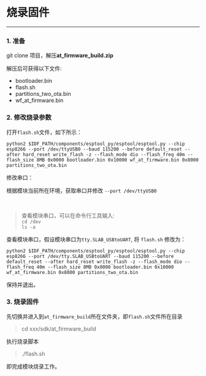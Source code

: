 # 烧录固件
---

### 1. 准备

git clone 项目，解压<strong>at_firmware_build.zip</strong>

解压后可获得以下文件:

* bootloader.bin
* flash.sh
* partitions_two_ota.bin
* wf_at_firmware.bin

### 2. 修改烧录参数

打开`flash.sh`文件，如下所示：

`python2 $IDF_PATH/components/esptool_py/esptool/esptool.py --chip esp8266 --port /dev/ttyUSB0 --baud 115200 --before default_reset --after hard_reset write_flash -z --flash_mode dio --flash_freq 40m --flash_size 8MB 0x0000 bootloader.bin 0x10000 wf_at_firmware.bin 0x8000 partitions_two_ota.bin`

修改串口：

根据模块当前所在环境，获取串口并修改 `--port /dev/ttyUSB0`

<br>

> 查看模块串口，可以在命令行工具输入:
> <br>
> `cd /dev`
> <br>
> `ls -a`

查看模块串口，假设模块串口为`tty.SLAB_USBtoUART`, 将 `flash.sh` 修改为：

`python2 $IDF_PATH/components/esptool_py/esptool/esptool.py --chip esp8266 --port /dev/tty.SLAB_USBtoUART --baud 115200 --before default_reset --after hard_reset write_flash -z --flash_mode dio --flash_freq 40m --flash_size 8MB 0x0000 bootloader.bin 0x10000 wf_at_firmware.bin 0x8000 partitions_two_ota.bin`

保持并退出。

### 3. 烧录固件

先切换并进入到`at_firmware_build`所在文件夹，即`flash.sh`文件所在目录

> cd xxx/sdk/at_firmware_build

执行烧录脚本

> ./flash.sh

即完成模块烧录工作。
